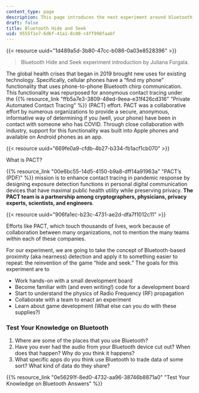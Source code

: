 ```yaml
---
content_type: page
description: This page introduces the next experiment around bluetooth hide and seek.
draft: false
title: Bluetooth Hide and Seek
uid: 9555f1e7-6d6f-41a1-8c80-c4ff998faabf
---
```

{{< resource uuid="1d489a5d-3b80-47cc-b086-0a03e8528396" >}}

> Bluetooth Hide and Seek experiment introduction by Juliana Furgala.

The global health crises that began in 2019 brought new uses for existing technology. Specifically, cellular phones have a “find my phone” functionality that uses phone-to-phone Bluetooth chirp communication. This functionality was repurposed for anonymous contact tracing under the {{% resource_link "ffb5a7e3-3809-48ed-9eea-e31f426cd316" "Private Automated Contact Tracing" %}} (PACT) effort. PACT was a collaborative effort by numerous organizations to provide a secure, anonymous, informative way of determining if you (well, your phone) have been in contact with someone who has COVID. Through close collaboration with industry, support for this functionality was built into Apple phones and available on Android phones as an app. 

{{< resource uuid="669fe0a9-cfdb-4b27-b334-fb1acf1cb070" >}}

What is PACT?  

{{% resource_link "00e6bc55-14d5-4150-b9a8-dff14a91963a" "PACT’s (PDF)" %}} mission is to enhance contact tracing in pandemic response by designing exposure detection functions in personal digital communication devices that have maximal public health utility while preserving privacy. **The PACT team is a partnership among cryptographers, physicians, privacy experts, scientists, and engineers**.

{{< resource uuid="906fa1ec-b23c-4731-ae2d-dfa7f1012c11" >}}

Efforts like PACT, which touch thousands of lives, work because of collaboration between many organizations, not to mention the many teams within each of these companies. 

For our experiment, we are going to take the concept of Bluetooth-based proximity (aka nearness) detection and apply it to something easier to repeat: the reinvention of the game “hide and seek.” The goals for this experiment are to 

- Work hands-on with a small development board 
- Become familiar with (and even writing!) code for a development board 
- Start to understand the physics of Radio Frequency (RF) propagation  
- Collaborate with a team to enact an experiment 
- Learn about game development (What else can you do with these supplies?) 

### Test Your Knowledge on Bluetooth

1. Where are some of the places that you use Bluetooth?
2. Have you ever had the audio from your Bluetooth device cut out? When does that happen? Why do you think it happens?
3. What specific apps do you think use Bluetooth to trade data of some sort? What kind of data do they share?

{{% resource_link "0e56291f-8ed0-4732-aa96-38746b8871a0" "Test Your Knowledge on Bluetooth Answers" %}}